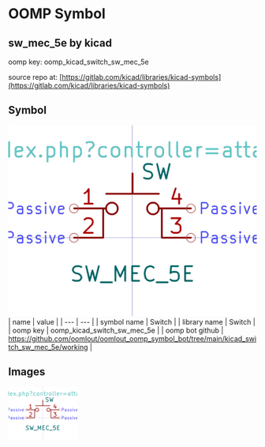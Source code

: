 # OOMP Symbol  
## sw_mec_5e  by kicad  
  
oomp key: oomp_kicad_switch_sw_mec_5e  
  
source repo at: [https://gitlab.com/kicad/libraries/kicad-symbols](https://gitlab.com/kicad/libraries/kicad-symbols)  
## Symbol  
  
[![working.png](working_600.png)](working.png)  
| name | value | 
| --- | --- | 
| symbol name | Switch | 
| library name | Switch | 
| oomp key | oomp_kicad_switch_sw_mec_5e | 
| oomp bot github | https://github.com/oomlout/oomlout_oomp_symbol_bot/tree/main/kicad_switch_sw_mec_5e/working | 
## Images  
  
[![working.png](working_140.png)](working.png)  
